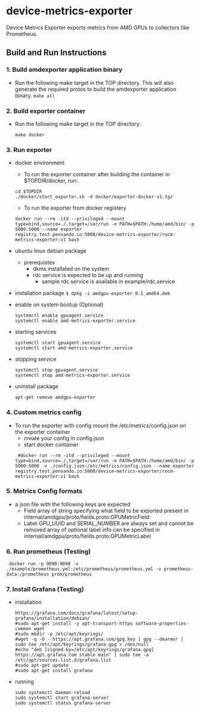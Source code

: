 # device-metrics-exporter
Device Metrics Exporter exports metrics from AMD GPUs to collectors like Prometheus.

## Build and Run Instructions

### 1. Build amdexporter application binary

-  Run the following make target in the TOP directory. This will also generate the required protos to build the amdexporter application
   	binary.
   		`make all`
   	

### 2. Build exporter container
-  Run the following make target in the TOP directory:
   
   	`make docker`
### 3. Run exporter
  - docker environment
    - To run the exporter container after building the container in $TOPDIR/docker, run:
      
    ```
    cd $TOPDIR
    ./docker/start_exporter.sh -d docker/exporter-docker-v1.tgz
    ```
      
    - To run the exporter from docker registery
    ```
    docker run --rm -itd --privileged --mount type=bind,source=./,target=/var/run -e PATH=$PATH:/home/amd/bin/ -p 5000:5000 --name exporter 		registry.test.pensando.io:5000/device-metrics-exporter/rocm-metrics-exporter:v1 bash
    ```
 - ubuntu linux debian package
   - prerequistes
     - dkms installated on the system
     - rdc service is expected to be up and running
       - sample rdc.service is available in example/rdc.service

  - installation package
   `$ dpkg -i amdgpu-exporter_0.1_amd64.deb`

  - enable on system bootup (Optional)
    ```
    systemctl enable gpuagent.service
    systemctl enable amd-metrics-exporter.service
    ```

  - starting services
    ```
    systemctl start gpuagent.service
    systemctl start amd-metrics-exporter.service
    ```

  - stopping service
    ```
    systemctl stop gpuagent.service
    systemctl stop amd-metrics-exporter.service
    ```

  - uninstall package
    ```
    apt-get remove amdgpu-exporter
    ```

### 4. Custom metrics config
- To run the exporter with config mount the /etc/metrics/config.json on the
  exporter container 
	- create your config in config.json
	- start docker container
   ```
  	#docker run --rm -itd --privileged --mount type=bind,source=./,target=/var/run -e PATH=$PATH:/home/amd/bin/ -p 5000:5000 -v ./config.json:/etc/metrics/config.json --name exporter registry.test.pensando.io:5000/device-metrics-exporter/rocm-metrics-exporter:v1 bash
   ```
### 5. Metrics Config formats
- a json file with the following keys are expected
    - Field
        array of string specifying what field to be exported
        present in internal/amdgpu/proto/fields.proto:GPUMetricField
    - Label
        GPU_UUID and SERIAL_NUMBER are always set and cannot be removed 
        array of optional label info can be specified in
        internal/amdgpu/proto/fields.proto:GPUMetricLabel

### 6. Run prometheus (Testing)
   ```
	docker run -p 9090:9090 -v ./example/prometheus.yml:/etc/prometheus/prometheus.yml -v prometheus-data:/prometheus prom/prometheus
   ```
### 7. Install Grafana (Testing)
- installation
    ```
    https://grafana.com/docs/grafana/latest/setup-grafana/installation/debian/
    #sudo apt-get install -y apt-transport-https software-properties-common wget
    #sudo mkdir -p /etc/apt/keyrings/
    #wget -q -O - https://apt.grafana.com/gpg.key | gpg --dearmor | sudo tee /etc/apt/keyrings/grafana.gpg > /dev/null
    #echo "deb [signed-by=/etc/apt/keyrings/grafana.gpg] https://apt.grafana.com stable main" | sudo tee -a /etc/apt/sources.list.d/grafana.list
    #sudo apt-get update
    #sudo apt-get install grafana

    ```
- running
    ```
    sudo systemctl daemon-reload
    sudo systemctl start grafana-server
    sudo systemctl status grafana-server
    ```
